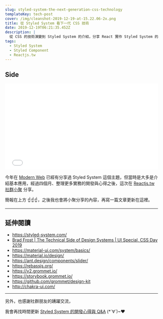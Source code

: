 ```yaml
---
slug: styled-system-the-next-generation-css-technology
templateKey: tech-post
cover: /img/cleanshot-2019-12-19-at-15.22.06-2x.png
title: 從 Styled System 看下一代 CSS 技術
date: 2019-12-19T06:21:35.452Z
description: |
  從 CSS 的技術演變到 Styled System 的介紹，分享 React 實作 Styled System 的技巧以及目前市面上常見現成套件的選擇。
tags:
  - Styled System
  - Styled Component
  - Reactjs.tw
---
```

## Side

<div style="left: 0; width: 100%; height: 0; position: relative; padding-bottom: 56.1972%;"><iframe src="//speakerdeck.com/player/b0e3457ca661426fae1b72387607cc1e" style="border: 0; top: 0; left: 0; width: 100%; height: 100%; position: absolute;" allowfullscreen scrolling="no" allow="encrypted-media"></iframe></div>

今年在 [Modern Web](https://anna-su.com/tech/styled-system/) 已經有分享過 Styled System 這個主題，但當時是大多是介紹基本應用，經過四個月、整理更多實務的開發與心得之後，這次在 [Reactjs.tw 社群小聚](https://reactjs.kktix.cc/events/react13) 分享。

簡報在上方 ☝️☝️☝️，之後我也會將小聚分享的內容，再寫一篇文章更新在這裡。

---

## 延伸閱讀
- https://styled-system.com/
- [Brad Frost | The Technical Side of Design Systems | UI Special, CSS Day 2019](https://www.youtube.com/watch?v=TgWyyoofKIA)
- https://material-ui.com/system/basics/
- https://material.io/design/
- https://ant.design/components/slider/
- https://rebassjs.org/
- https://v2.grommet.io/
- https://storybook.grommet.io/
- https://github.com/grommet/design-kit
- http://chakra-ui.com/

---

另外，也感謝社群朋友的踴躍交流，

我會再找時間更新 [Styled System 的開發心得與 Q&A](https://anna-su.com/tech/styled-system-q-a/)   (*´∀`)~♥
